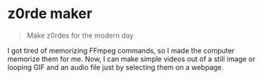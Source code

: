 # z0rde maker
> Make z0rdes for the modern day

I got tired of memorizing FFmpeg commands, so I made the computer memorize them for me. Now, I can make simple videos out of a still image or looping GIF and an audio file just by selecting them on a webpage.
